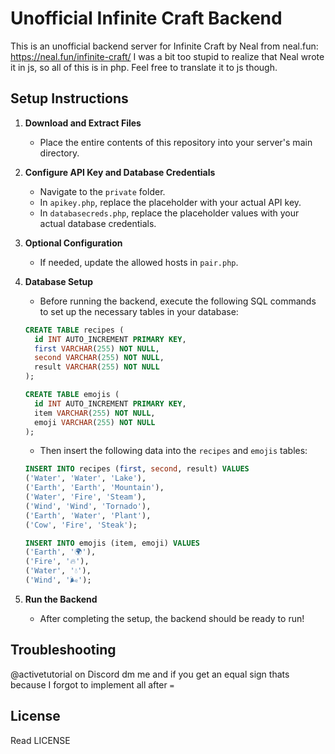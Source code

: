 # Unofficial Infinite Craft Backend

This is an unofficial backend server for Infinite Craft by Neal from neal.fun: https://neal.fun/infinite-craft/
I was a bit too stupid to realize that Neal wrote it in js, so all of this is in php. Feel free to translate it to js though.

## Setup Instructions

1. **Download and Extract Files**
   - Place the entire contents of this repository into your server's main directory.

2. **Configure API Key and Database Credentials**
   - Navigate to the `private` folder.
   - In `apikey.php`, replace the placeholder with your actual API key.
   - In `databasecreds.php`, replace the placeholder values with your actual database credentials.

3. **Optional Configuration**
   - If needed, update the allowed hosts in `pair.php`.

4. **Database Setup**
   - Before running the backend, execute the following SQL commands to set up the necessary tables in your database:

   ```sql
   CREATE TABLE recipes (
     id INT AUTO_INCREMENT PRIMARY KEY,
     first VARCHAR(255) NOT NULL,
     second VARCHAR(255) NOT NULL,
     result VARCHAR(255) NOT NULL
   );

   CREATE TABLE emojis (
     id INT AUTO_INCREMENT PRIMARY KEY,
     item VARCHAR(255) NOT NULL,
     emoji VARCHAR(255) NOT NULL
   );
   ```

   - Then insert the following data into the `recipes` and `emojis` tables:

   ```sql
   INSERT INTO recipes (first, second, result) VALUES
   ('Water', 'Water', 'Lake'),
   ('Earth', 'Earth', 'Mountain'),
   ('Water', 'Fire', 'Steam'),
   ('Wind', 'Wind', 'Tornado'),
   ('Earth', 'Water', 'Plant'),
   ('Cow', 'Fire', 'Steak');

   INSERT INTO emojis (item, emoji) VALUES
   ('Earth', '🌍'),
   ('Fire', '🔥'),
   ('Water', '💧'),
   ('Wind', '🌬️');
   ```

5. **Run the Backend**
   - After completing the setup, the backend should be ready to run!

## Troubleshooting

@activetutorial on Discord dm me and if you get an equal sign thats because I forgot to implement all after ``=``

## License

Read LICENSE
